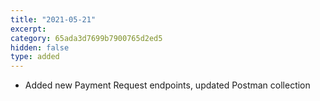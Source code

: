 ```yaml
---
title: "2021-05-21"
excerpt:
category: 65ada3d7699b7900765d2ed5
hidden: false
type: added
---
```


* Added new Payment Request endpoints, updated Postman collection
